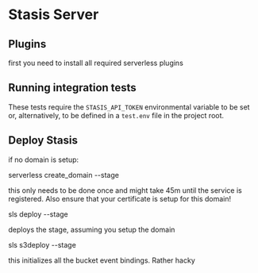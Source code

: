 # Stasis Server


## Plugins

first you need to install all required serverless plugins

## Running integration tests

These tests require the `STASIS_API_TOKEN` environmental variable to be set or, alternatively, to be defined in a `test.env` file in the project root.

## Deploy Stasis


if no domain is setup:

serverless create_domain --stage <NAME>

this only needs to be done once and might take 45m until the service is registered. Also ensure that your certificate is setup for this domain!

sls deploy --stage <NAME>

deploys the stage, assuming you setup the domain

sls s3deploy --stage <NAME>

this initializes all the bucket event bindings. Rather hacky